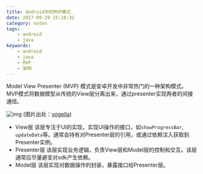```yaml
---
title: Android中的MVP模式
date: 2017-09-29 15:18:32
category: notes
tags:
    - android
    - java
keywords:
    - android
    - java
    - MVP
    - 架构
---
```


Model View Presenter (MVP) 模式是安卓开发中非常热门的一种架构模式。MVP模式将数据模型从传统的View层分离出来，通过presenter实现两者的间接通信。

![img](/img/2017-09-29-MVP-in-Android.png)
(图片出处：[vogella](http://www.vogella.com/tutorials/AndroidArchitecture/article.html))

* View层 该层专注于UI的实现，实现UI操作的接口，如`showProgressBar`, `updateData`等。通常会持有对Presenter层的引用，或通过依赖注入获取到Presenter实例。
* Presenter层 该层实现业务逻辑，负责View层和Model层的控制和交互。该层通常应尽量避变对sdk产生依赖。
* Model层 该层实现对数据操作的封装，暴露接口给Presenter层。
